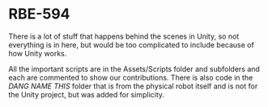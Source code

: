 # RBE-594
There is a lot of stuff that happens behind the scenes in Unity, so not everything is in here, but would be too complicated to include because of how Unity works.

All the important scripts are in the Assets/Scripts folder and subfolders and each are commented to show our contributions. There is also code in the *DANG NAME THIS* folder that is from the physical robot itself and is not for the Unity project, but was added for simplicity. 
